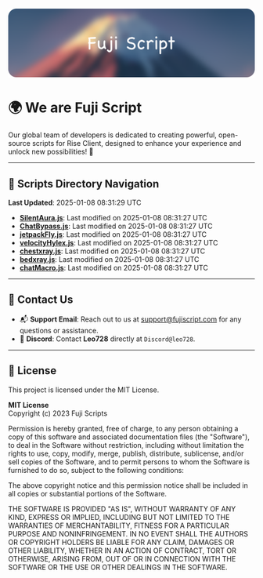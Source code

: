![Banner](.github/b.webp)

# 🌍 **We are Fuji Script**

Our global team of developers is dedicated to creating powerful, open-source scripts for Rise Client, designed to enhance your experience and unlock new possibilities! 🌟

---
<!-- SCRIPTS_NAVIGATION_START -->
## 📂 **Scripts Directory Navigation**

**Last Updated**: 2025-01-08 08:31:29 UTC

- **[SilentAura.js](scripts/SilentAura.js)**: Last modified on 2025-01-08 08:31:27 UTC
- **[ChatBypass.js](scripts/ChatBypass.js)**: Last modified on 2025-01-08 08:31:27 UTC
- **[jetpackFly.js](scripts/jetpackFly.js)**: Last modified on 2025-01-08 08:31:27 UTC
- **[velocityHylex.js](scripts/velocityHylex.js)**: Last modified on 2025-01-08 08:31:27 UTC
- **[chestxray.js](scripts/chestxray.js)**: Last modified on 2025-01-08 08:31:27 UTC
- **[bedxray.js](scripts/bedxray.js)**: Last modified on 2025-01-08 08:31:27 UTC
- **[chatMacro.js](scripts/chatMacro.js)**: Last modified on 2025-01-08 08:31:27 UTC

<!-- SCRIPTS_NAVIGATION_END -->

---

## 💬 **Contact Us**  
- 📬 **Support Email**: Reach out to us at [support@fujiscript.com](mailto:support@fujiscript.com) for any questions or assistance.  
- 💬 **Discord**: Contact **Leo728** directly at `Discord@leo728`.

---

## 📜 **License**

This project is licensed under the MIT License.  

**MIT License**  
Copyright (c) 2023 Fuji Scripts  

Permission is hereby granted, free of charge, to any person obtaining a copy of this software and associated documentation files (the "Software"), to deal in the Software without restriction, including without limitation the rights to use, copy, modify, merge, publish, distribute, sublicense, and/or sell copies of the Software, and to permit persons to whom the Software is furnished to do so, subject to the following conditions:  

The above copyright notice and this permission notice shall be included in all copies or substantial portions of the Software.  

THE SOFTWARE IS PROVIDED "AS IS", WITHOUT WARRANTY OF ANY KIND, EXPRESS OR IMPLIED, INCLUDING BUT NOT LIMITED TO THE WARRANTIES OF MERCHANTABILITY, FITNESS FOR A PARTICULAR PURPOSE AND NONINFRINGEMENT. IN NO EVENT SHALL THE AUTHORS OR COPYRIGHT HOLDERS BE LIABLE FOR ANY CLAIM, DAMAGES OR OTHER LIABILITY, WHETHER IN AN ACTION OF CONTRACT, TORT OR OTHERWISE, ARISING FROM, OUT OF OR IN CONNECTION WITH THE SOFTWARE OR THE USE OR OTHER DEALINGS IN THE SOFTWARE.  
